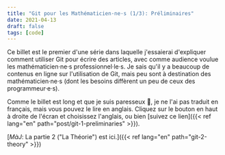 ```yaml
---
title: "Git pour les Mathématicien·ne·s (1/3): Préliminaires"
date: 2021-04-13
draft: false
tags: [code]
---
```


Ce billet est le premier d'une série dans laquelle j'essaierai d'expliquer comment utiliser Git pour écrire des articles, avec comme audience voulue les mathématicien·ne·s professionnel·le·s.
Je sais qu'il y a beaucoup de contenus en ligne sur l'utilisation de Git, mais peu sont à destination des mathématicien·ne·s (dont les besoins diffèrent un peu de ceux des programmeur·e·s).

Comme le billet est long et que je suis paresseux 🙂, je ne l'ai pas traduit en français, mais vous pouvez le lire en anglais.
Cliquez sur le bouton en haut à droite de l'écran et choisissez l'anglais, ou bien [suivez ce lien]({{< ref lang="en" path="post/git-1-preliminaries" >}}).

<!--more-->

[*MàJ*: La partie 2 ("La Théorie") est ici.]({{< ref lang="en" path="git-2-theory" >}})
